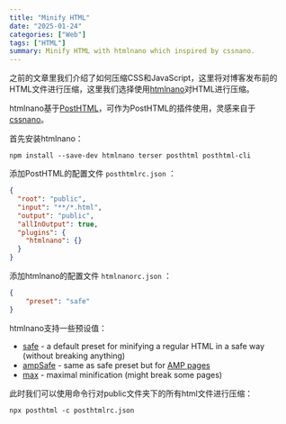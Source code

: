 ```yaml
---
title: "Minify HTML"
date: "2025-01-24"
categories: ["Web"]
tags: ["HTML"]
summary: Minify HTML with htmlnano which inspired by cssnano.
---
```


之前的文章里我们介绍了如何压缩CSS和JavaScript，这里将对博客发布前的HTML文件进行压缩，这里我们选择使用[htmlnano](https://github.com/posthtml/htmlnano)对HTML进行压缩。

htmlnano基于[PostHTML](https://github.com/posthtml/posthtml)，可作为PostHTML的插件使用，灵感来自于[cssnano](https://github.com/cssnano/cssnano)。

首先安装htmlnano：

```shell
npm install --save-dev htmlnano terser posthtml posthtml-cli
```

添加PostHTML的配置文件 `posthtmlrc.json` ：

```json
{
  "root": "public",
  "input": "**/*.html",
  "output": "public",
  "allInOutput": true,
  "plugins": {
    "htmlnano": {}
  }
}
```

添加htmlnano的配置文件 `htmlnanorc.json` ：

```json
{
    "preset": "safe"
}
```

htmlnano支持一些预设值：
- [safe](https://github.com/posthtml/htmlnano/blob/master/lib/presets/safe.mjs) - a default preset for minifying a regular HTML in a safe way (without breaking anything)
- [ampSafe](https://github.com/posthtml/htmlnano/blob/master/lib/presets/ampSafe.mjs) - same as safe preset but for [AMP pages](https://www.ampproject.org/)
- [max](https://github.com/posthtml/htmlnano/blob/master/lib/presets/max.mjs) - maximal minification (might break some pages)

此时我们可以使用命令行对public文件夹下的所有html文件进行压缩：

```shell
npx posthtml -c posthtmlrc.json
```

